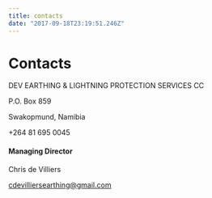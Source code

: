 ```yaml
---
title: contacts
date: "2017-09-18T23:19:51.246Z"
---
```



# Contacts

DEV EARTHING & LIGHTNING PROTECTION SERVICES CC

P.O. Box 859

Swakopmund, Namibia

+264 81 695 0045


#### Managing Director

Chris de Villiers

cdevilliersearthing@gmail.com
